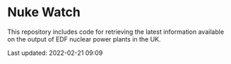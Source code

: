 # Nuke Watch

This repository includes code for retrieving the latest information available on the output of EDF nuclear power plants in the UK.

Last updated: 2022-02-21 09:09